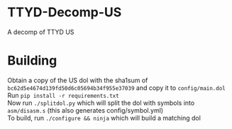 # TTYD-Decomp-US
A decomp of TTYD US

# Building
Obtain a copy of the US dol with the sha1sum of `bc62d5e4674d139fd50d6c05694b34f955e37039` and copy it to `config/main.dol`<br/>
Run `pip install -r requirements.txt`<br/>
Now run `./splitdol.py` which will split the dol with symbols into `asm/disasm.s` (this also generates config/symbol.yml)<br/>
To build, run `./configure && ninja` which will build a matching dol<br/>
